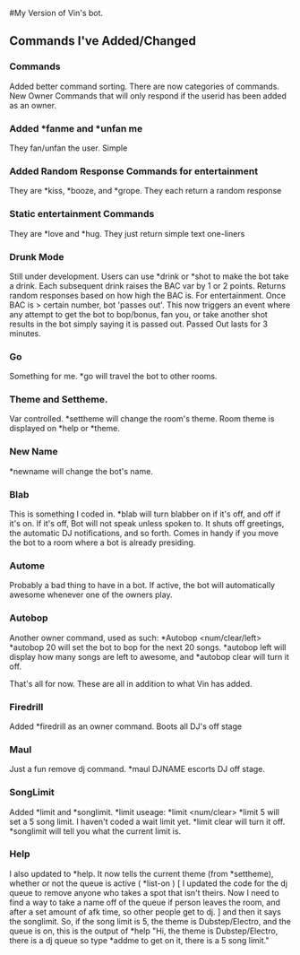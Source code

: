 #My Version of Vin's bot.

## Commands I've Added/Changed

### Commands
Added better command sorting. There are now categories of commands. New Owner Commands that will only respond if the userid has been added as an owner.

### Added *fanme and *unfan me
They fan/unfan the user. Simple

### Added Random Response Commands for entertainment
They are *kiss, *booze, and *grope. They each return a random response

### Static entertainment Commands
They are *love and *hug. They just return simple text one-liners

### Drunk Mode
Still under development. Users can use *drink or *shot to make the bot take a drink. Each subsequent drink raises the BAC var by 1 or 2 points. Returns random responses based on how high the BAC is. For entertainment. Once BAC is > certain number, bot 'passes out'. This now triggers an event where any attempt to get the bot to bop/bonus, fan you, or take another shot results in the bot simply saying it is passed out. Passed Out lasts for 3 minutes.

### Go
Something for me. *go <room name> will travel the bot to other rooms. 

### Theme and Settheme. 
Var controlled. *settheme <new theme> will change the room's theme. Room theme is displayed on *help or *theme.

### New Name
*newname <name> will change the bot's name.

### Blab
This is something I coded in. *blab will turn blabber on if it's off, and off if it's on. If it's off, Bot will not speak unless spoken to. It shuts off greetings, the automatic DJ notifications, and so forth. Comes in handy if you move the bot to a room where a bot is already presiding.

### Autome
Probably a bad thing to have in a bot. If active, the bot will automatically awesome whenever one of the owners play.

### Autobop
Another owner command, used as such: *Autobop <num/clear/left> *autobop 20 will set the bot to bop for the next 20 songs. *autobop left will display how many songs are left to awesome, and *autobop clear will turn it off.

That's all for now. These are all in addition to what Vin has added.

### Firedrill
Added *firedrill as an owner command. Boots all DJ's off stage

### Maul
Just a fun remove dj command. *maul DJNAME escorts DJ off stage.

### SongLimit
Added *limit and *songlimit. *limit useage: *limit <num/clear> *limit 5 will set a 5 song limit. I haven't coded a wait limit yet. *limit clear will turn it off. *songlimit will tell you what the current limit is. 

### Help
I also updated to *help. It now tells the current theme (from *settheme), whether or not the queue is active ( *list-on ) [ I updated the code for the dj queue to remove anyone who takes a spot that isn't theirs. Now I need to find a way to take a name off of the queue if person leaves the room, and after a set amount of afk time, so other people get to dj. ] and then it says the songlimit. So, if the song limit is 5, the theme is Dubstep/Electro, and the queue is on, this is the output of *help "Hi, the theme is Dubstep/Electro, there is a dj queue so type *addme to get on it, there is a 5 song limit."
